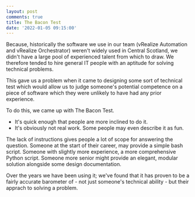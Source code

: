 ```yaml
---
layout: post
comments: true
title: The Bacon Test
date: '2022-01-05 09:15:00'
---
```


Because, historically the software we use in our team (vRealize Automation and vRealize Orchestrator) weren't widely used in Central Scotland, we didn't have a large pool of experienced talent from which to draw. We therefore tended to hire general IT people with an aptitude for solving technical problems.

This gave us a problem when it came to designing some sort of technical test which would allow us to judge someone's potential competence on a piece of software which they were unlikely to have had any prior experience.

To do this, we came up with The Bacon Test.

- It's quick enough that people are more inclined to do it.
- It's obviously not real work. Some people may even describe it as fun.

The lack of instructions gives people a lot of scope for answering the question. Someone at the start of their career, may provide a simple bash script. Someone with slightly more experience, a more comprehensive Python script. Someone more senior might provide an elegant, modular solution alongside some design documentation. 

Over the years we have been using it; we've found that it has proven to be a fairly accurate barometer of - not just someone's technical ability - but their apprach to solving a problem.